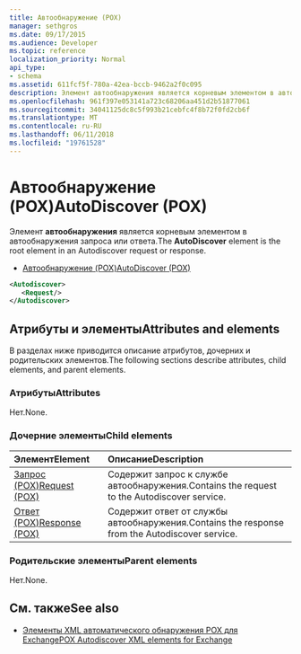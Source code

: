 ```yaml
---
title: Автообнаружение (POX)
manager: sethgros
ms.date: 09/17/2015
ms.audience: Developer
ms.topic: reference
localization_priority: Normal
api_type:
- schema
ms.assetid: 611fcf5f-780a-42ea-bccb-9462a2f0c095
description: Элемент автообнаружения является корневым элементом в автообнаружения запроса или ответа.
ms.openlocfilehash: 961f397e053141a723c68206aa451d2b51877061
ms.sourcegitcommit: 34041125dc8c5f993b21cebfc4f8b72f0fd2cb6f
ms.translationtype: MT
ms.contentlocale: ru-RU
ms.lasthandoff: 06/11/2018
ms.locfileid: "19761528"
---
```

# <a name="autodiscover-pox"></a><span data-ttu-id="a3fd1-103">Автообнаружение (POX)</span><span class="sxs-lookup"><span data-stu-id="a3fd1-103">AutoDiscover (POX)</span></span>

<span data-ttu-id="a3fd1-104">Элемент **автообнаружения** является корневым элементом в автообнаружения запроса или ответа.</span><span class="sxs-lookup"><span data-stu-id="a3fd1-104">The **AutoDiscover** element is the root element in an Autodiscover request or response.</span></span> 
  
- [<span data-ttu-id="a3fd1-105">Автообнаружение (POX)</span><span class="sxs-lookup"><span data-stu-id="a3fd1-105">AutoDiscover (POX)</span></span>](autodiscover-pox.md)
  
```xml
<Autodiscover>
   <Request/>
</Autodiscover>
```

## <a name="attributes-and-elements"></a><span data-ttu-id="a3fd1-106">Атрибуты и элементы</span><span class="sxs-lookup"><span data-stu-id="a3fd1-106">Attributes and elements</span></span>

<span data-ttu-id="a3fd1-107">В разделах ниже приводится описание атрибутов, дочерних и родительских элементов.</span><span class="sxs-lookup"><span data-stu-id="a3fd1-107">The following sections describe attributes, child elements, and parent elements.</span></span>
  
### <a name="attributes"></a><span data-ttu-id="a3fd1-108">Атрибуты</span><span class="sxs-lookup"><span data-stu-id="a3fd1-108">Attributes</span></span>

<span data-ttu-id="a3fd1-109">Нет.</span><span class="sxs-lookup"><span data-stu-id="a3fd1-109">None.</span></span>
  
### <a name="child-elements"></a><span data-ttu-id="a3fd1-110">Дочерние элементы</span><span class="sxs-lookup"><span data-stu-id="a3fd1-110">Child elements</span></span>

|<span data-ttu-id="a3fd1-111">**Элемент**</span><span class="sxs-lookup"><span data-stu-id="a3fd1-111">**Element**</span></span>|<span data-ttu-id="a3fd1-112">**Описание**</span><span class="sxs-lookup"><span data-stu-id="a3fd1-112">**Description**</span></span>|
|:-----|:-----|
|[<span data-ttu-id="a3fd1-113">Запрос (POX)</span><span class="sxs-lookup"><span data-stu-id="a3fd1-113">Request (POX)</span></span>](request-pox.md) <br/> |<span data-ttu-id="a3fd1-114">Содержит запрос к службе автообнаружения.</span><span class="sxs-lookup"><span data-stu-id="a3fd1-114">Contains the request to the Autodiscover service.</span></span>  <br/> |
|[<span data-ttu-id="a3fd1-115">Ответ (POX)</span><span class="sxs-lookup"><span data-stu-id="a3fd1-115">Response (POX)</span></span>](response-pox.md) <br/> |<span data-ttu-id="a3fd1-116">Содержит ответ от службы автообнаружения.</span><span class="sxs-lookup"><span data-stu-id="a3fd1-116">Contains the response from the Autodiscover service.</span></span>  <br/> |
   
### <a name="parent-elements"></a><span data-ttu-id="a3fd1-117">Родительские элементы</span><span class="sxs-lookup"><span data-stu-id="a3fd1-117">Parent elements</span></span>

<span data-ttu-id="a3fd1-118">Нет.</span><span class="sxs-lookup"><span data-stu-id="a3fd1-118">None.</span></span>
  
## <a name="see-also"></a><span data-ttu-id="a3fd1-119">См. также</span><span class="sxs-lookup"><span data-stu-id="a3fd1-119">See also</span></span>

- [<span data-ttu-id="a3fd1-120">Элементы XML автоматического обнаружения POX для Exchange</span><span class="sxs-lookup"><span data-stu-id="a3fd1-120">POX Autodiscover XML elements for Exchange</span></span>](pox-autodiscover-xml-elements-for-exchange.md)

